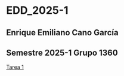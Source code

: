 # EDD_2025-1
## Enrique Emiliano Cano García
## Semestre 2025-1 Grupo 1360
[Tarea 1](https://github.com/kno4/EDD_2025-1/tree/main/Tareas/Tarea1)

